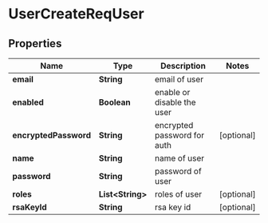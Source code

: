 # UserCreateReqUser

## Properties
Name | Type | Description | Notes
------------ | ------------- | ------------- | -------------
**email** | **String** | email of user | 
**enabled** | **Boolean** | enable or disable the user | 
**encryptedPassword** | **String** | encrypted password for auth |  [optional]
**name** | **String** | name of user | 
**password** | **String** | password of user | 
**roles** | **List&lt;String&gt;** | roles of user |  [optional]
**rsaKeyId** | **String** | rsa key id |  [optional]
